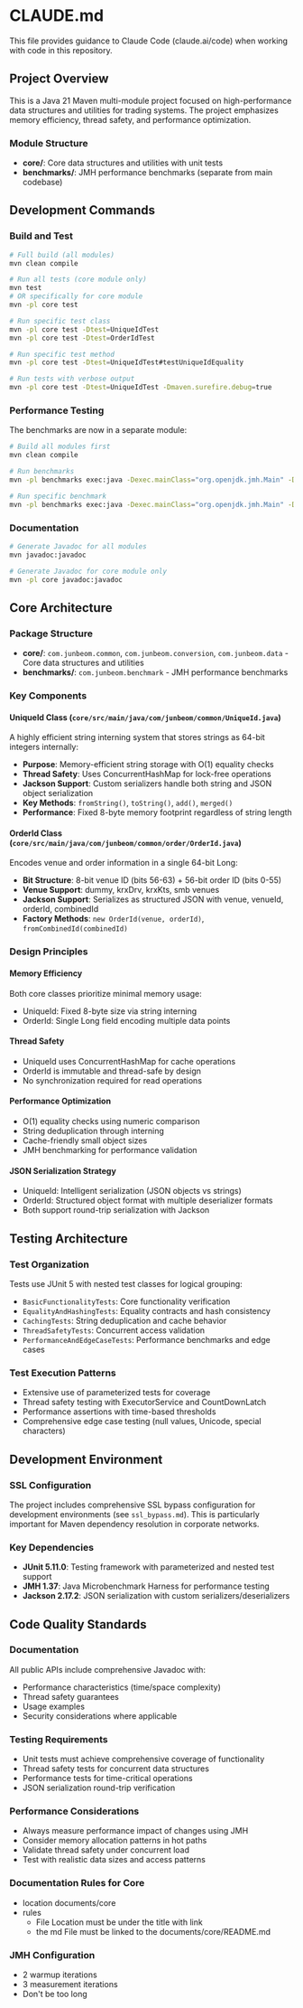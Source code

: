 # CLAUDE.md

This file provides guidance to Claude Code (claude.ai/code) when working with code in this repository.

## Project Overview

This is a Java 21 Maven multi-module project focused on high-performance data structures and utilities for trading systems. The project emphasizes memory efficiency, thread safety, and performance optimization.

### Module Structure
- **core/**: Core data structures and utilities with unit tests
- **benchmarks/**: JMH performance benchmarks (separate from main codebase)

## Development Commands

### Build and Test
```bash
# Full build (all modules)
mvn clean compile

# Run all tests (core module only)
mvn test
# OR specifically for core module
mvn -pl core test

# Run specific test class
mvn -pl core test -Dtest=UniqueIdTest
mvn -pl core test -Dtest=OrderIdTest

# Run specific test method
mvn -pl core test -Dtest=UniqueIdTest#testUniqueIdEquality

# Run tests with verbose output
mvn -pl core test -Dtest=UniqueIdTest -Dmaven.surefire.debug=true
```

### Performance Testing
The benchmarks are now in a separate module:
```bash
# Build all modules first
mvn clean compile

# Run benchmarks
mvn -pl benchmarks exec:java -Dexec.mainClass="org.openjdk.jmh.Main" -Dexec.args=".*Benchmark.*"

# Run specific benchmark
mvn -pl benchmarks exec:java -Dexec.mainClass="org.openjdk.jmh.Main" -Dexec.args="UniqueIdBenchmark"
```

### Documentation
```bash
# Generate Javadoc for all modules
mvn javadoc:javadoc

# Generate Javadoc for core module only
mvn -pl core javadoc:javadoc
```

## Core Architecture

### Package Structure
- **core/**: `com.junbeom.common`, `com.junbeom.conversion`, `com.junbeom.data` - Core data structures and utilities
- **benchmarks/**: `com.junbeom.benchmark` - JMH performance benchmarks

### Key Components

#### UniqueId Class (`core/src/main/java/com/junbeom/common/UniqueId.java`)
A highly efficient string interning system that stores strings as 64-bit integers internally:
- **Purpose**: Memory-efficient string storage with O(1) equality checks
- **Thread Safety**: Uses ConcurrentHashMap for lock-free operations
- **Jackson Support**: Custom serializers handle both string and JSON object serialization
- **Key Methods**: `fromString()`, `toString()`, `add()`, `merged()`
- **Performance**: Fixed 8-byte memory footprint regardless of string length

#### OrderId Class (`core/src/main/java/com/junbeom/common/order/OrderId.java`)
Encodes venue and order information in a single 64-bit Long:
- **Bit Structure**: 8-bit venue ID (bits 56-63) + 56-bit order ID (bits 0-55)
- **Venue Support**: dummy, krxDrv, krxKts, smb venues
- **Jackson Support**: Serializes as structured JSON with venue, venueId, orderId, combinedId
- **Factory Methods**: `new OrderId(venue, orderId)`, `fromCombinedId(combinedId)`

### Design Principles

#### Memory Efficiency
Both core classes prioritize minimal memory usage:
- UniqueId: Fixed 8-byte size via string interning
- OrderId: Single Long field encoding multiple data points

#### Thread Safety
- UniqueId uses ConcurrentHashMap for cache operations
- OrderId is immutable and thread-safe by design
- No synchronization required for read operations

#### Performance Optimization
- O(1) equality checks using numeric comparison
- String deduplication through interning
- Cache-friendly small object sizes
- JMH benchmarking for performance validation

#### JSON Serialization Strategy
- UniqueId: Intelligent serialization (JSON objects vs strings)
- OrderId: Structured object format with multiple deserializer formats
- Both support round-trip serialization with Jackson

## Testing Architecture

### Test Organization
Tests use JUnit 5 with nested test classes for logical grouping:
- `BasicFunctionalityTests`: Core functionality verification
- `EqualityAndHashingTests`: Equality contracts and hash consistency
- `CachingTests`: String deduplication and cache behavior
- `ThreadSafetyTests`: Concurrent access validation
- `PerformanceAndEdgeCaseTests`: Performance benchmarks and edge cases

### Test Execution Patterns
- Extensive use of parameterized tests for coverage
- Thread safety testing with ExecutorService and CountDownLatch
- Performance assertions with time-based thresholds
- Comprehensive edge case testing (null values, Unicode, special characters)

## Development Environment

### SSL Configuration
The project includes comprehensive SSL bypass configuration for development environments (see `ssl_bypass.md`). This is particularly important for Maven dependency resolution in corporate networks.

### Key Dependencies
- **JUnit 5.11.0**: Testing framework with parameterized and nested test support
- **JMH 1.37**: Java Microbenchmark Harness for performance testing
- **Jackson 2.17.2**: JSON serialization with custom serializers/deserializers

## Code Quality Standards

### Documentation
All public APIs include comprehensive Javadoc with:
- Performance characteristics (time/space complexity)
- Thread safety guarantees
- Usage examples
- Security considerations where applicable

### Testing Requirements
- Unit tests must achieve comprehensive coverage of functionality
- Thread safety tests for concurrent data structures
- Performance tests for time-critical operations
- JSON serialization round-trip verification

### Performance Considerations
- Always measure performance impact of changes using JMH
- Consider memory allocation patterns in hot paths
- Validate thread safety under concurrent load
- Test with realistic data sizes and access patterns

### Documentation Rules for Core
- location documents/core
- rules
    - File Location must be under the title with link
    - the md File must be linked to the documents/core/README.md

### JMH Configuration
- 2 warmup iterations
- 3 measurement iterations
- Don't be too long